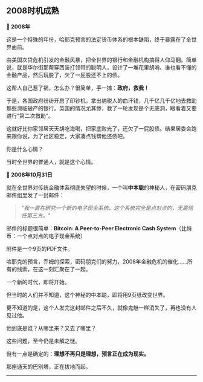 ## 2008时机成熟

**📅 2008年**

这是一个特殊的年份，哈耶克预言的法定货币体系的根本缺陷，终于暴露在了全世界面前。

由美国次贷危机引发的金融风暴，把全世界的银行和金融机构搞得人仰马翻。简单说，就是华尔街那帮穿西装打领带的聪明人，设计了一堆花里胡哨、谁也看不懂的金融产品，然后玩脱了，欠了一屁股还不上的债。

这帮人自己惹了祸，怎么办？很简单，手一摊：**政府，救我！**

于是，各国政府纷纷开启了印钞机，拿出纳税人的血汗钱，几千亿几千亿地去救助那些濒临破产的银行。英国的情况尤其惨，救了一轮发现是个无底洞，眼看着又要进行"第二次救助"。

这就好比你家邻居天天胡吃海喝，把家底败光了，还欠了一屁股债。结果居委会跑来跟你说，为了社区稳定，大家凑点钱帮他还债吧。

你是什么心情？

当时全世界的普通人，就是这个心情。

**📅 2008年10月31日**

就在全世界对传统金融体系彻底失望的时候，一个叫**中本聪**的神秘人，在密码朋克邮件组里发了一封邮件：

> *"我一直在研究一个新的电子现金系统，这个系统完全是点对点的，无需信任第三方。"*

邮件的标题很简单：**Bitcoin: A Peer-to-Peer Electronic Cash System**（比特币：一个点对点的电子现金系统）

附件是一个9页的PDF文件。

哈耶克的预言，乔姆的探索，密码朋克们的努力，2008年金融危机的催化......所有的线索，在这一刻汇聚在了一起。

一个新的时代，即将开始。

但当时的人们并不知道，这个神秘的中本聪，即将用9页纸改变世界。

更不知道的是，这个人发完这封邮件之后不久，就像鬼魅一样消失了，再也没有人见过他。

他到底是谁？从哪里来？又去了哪里？

这些问题，至今仍是未解之谜。

但有一点是确定的：**理想不再只是理想，预言正在成为现实。** 

那座通天的巴别塔，正在拔地而起。

---
